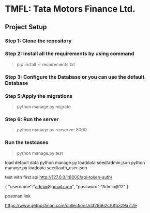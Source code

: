 # TMFL: Tata Motors Finance Ltd.

## Project Setup
### Step 1: Clone the repository
### Step 2: Install all the requirements by using command
> pip install -r requirements.txt
### Step 3: Configure the Database or you can use the default Database
### Step 5:Apply the migrations
>python manage.py migrate
### Step 6: Run the server
> python manage.py runserver 8000


### Run the testcases
> python manage.py test

load default data
python manage.py loaddata seed/admin.json
python manage.py loaddata seed/auth_user.json


test with first api
http://127.0.0.1:8000/api-token-auth/

{
    "username":"admin@gmail.com",
    "password":"Admin@12"
}


postman link 

https://www.getpostman.com/collections/d328662c16fb329a7c1e